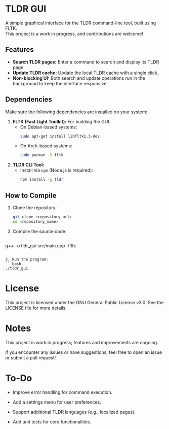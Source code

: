 # TLDR GUI  

A simple graphical interface for the TLDR command-line tool, built using FLTK.  
This project is a work in progress, and contributions are welcome!  

## Features  
- **Search TLDR pages:** Enter a command to search and display its TLDR page.  
- **Update TLDR cache:** Update the local TLDR cache with a single click.  
- **Non-blocking UI:** Both search and update operations run in the background to keep the interface responsive.  

## Dependencies  
Make sure the following dependencies are installed on your system:  
1. **FLTK (Fast Light Toolkit):** For building the GUI.  
   - On Debian-based systems:  
     ```bash  
     sudo apt-get install libfltk1.3-dev  
     ```  
   - On Arch-based systems:  
     ```bash  
     sudo pacman -S fltk  
     ```  
2. **TLDR CLI Tool:**  
   - Install via `npm` (Node.js is required):  
     ```bash  
     npm install -g tldr  
     ```  

## How to Compile  
1. Clone the repository:  
   ```bash  
   git clone <repository_url>  
   cd <repository_name>
   ```
2. Compile the source code:
   ```bash
g++ -o tldr_gui src/main.cpp -lfltk
   ```

3. Run the program:
   ```bash
./tldr_gui
   ```


# License

This project is licensed under the GNU General Public License v3.0. See the LICENSE file for more details.

# Notes

This project is work in progress; features and improvements are ongoing.

If you encounter any issues or have suggestions, feel free to open an issue or submit a pull request!


# To-Do

- Improve error handling for command execution.

- Add a settings menu for user preferences.

- Support additional TLDR languages (e.g., localized pages).

- Add unit tests for core functionalities.




